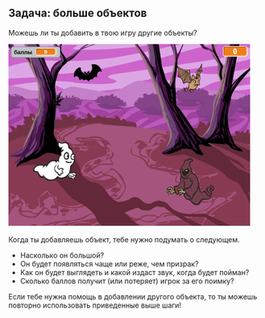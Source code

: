 ## Задача: больше объектов

Можешь ли ты добавить в твою игру другие объекты?

![screenshot](images/ghost-final.png)

Когда ты добавляешь объект, тебе нужно подумать о следующем.

+ Насколько он большой?
+ Он будет появляться чаще или реже, чем призрак?
+ Как он будет выглядеть и какой издаст звук, когда будет пойман?
+ Сколько баллов получит (или потеряет) игрок за его поимку?

Если тебе нужна помощь в добавлении другого объекта, то ты можешь повторно использовать приведенные выше шаги!